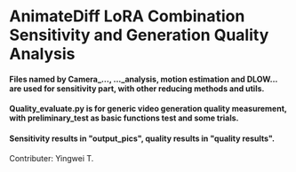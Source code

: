 # AnimateDiff LoRA Combination Sensitivity and Generation Quality Analysis

#### Files named by Camera_..., ..._analysis, motion estimation and DLOW... are used for sensitivity part, with other reducing methods and utils.

#### Quality_evaluate.py is for generic video generation quality measurement, with preliminary_test as basic functions test and some trials.

#### Sensitivity results in "output_pics", quality results in "quality results".

Contributer:
Yingwei T.
